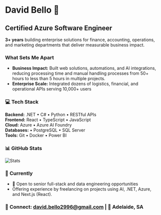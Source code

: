 # David Bello 👋
## Certified Azure Software Engineer

**3+ years** building enterprise solutions for finance, accounting, operations, and marketing departments that deliver measurable business impact.

### **What Sets Me Apart**
- **Business Impact:** Built web solutions, automations, and AI integrations, reducing processing time and manual handling processes from 50+ hours to less than 5 hours in multiple projects.
- **Enterprise Scale:** Integrated dozens of logistics, financial, and operational APIs serving 10,000+ users

### 💻 **Tech Stack**
**Backend:** .NET • C# • Python • RESTful APIs   
**Frontend:** React • TypeScript • JavaScript  
**Cloud:** Azure • Azure AI Foundry  
**Databases:** • PostgreSQL • SQL Server  
**Tools:** Git • Docker • Power BI

### 📊 GitHub Stats
![Stats](https://github-readme-stats.vercel.app/api?username=ndavidb&show_icons=true&theme=default)

### 🎯 **Currently**
- 💼 Open to senior full-stack and data engineering opportunities
- Offering experience by freelancing on projects using AI, .NET, Azure, and Next.js (React).

### 📧 **Connect:** david.bello2996@gmail.com | 📍 Adelaide, SA

